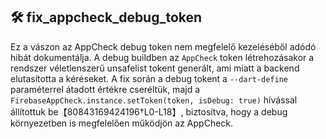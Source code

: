 ## 🛠 fix_appcheck_debug_token

Ez a vászon az AppCheck debug token nem megfelelő kezeléséből adódó hibát dokumentálja.  A debug buildben az `AppCheck` token létrehozásakor a rendszer véletlenszerű unsafelist tokent generált, ami miatt a backend elutasította a kéréseket.  A fix során a debug tokent a `--dart-define` paraméterrel átadott értékre cseréltük, majd a `FirebaseAppCheck.instance.setToken(token, isDebug: true)` hívással állítottuk be【80843169424196†L0-L18】, biztosítva, hogy a debug környezetben is megfelelően működjön az AppCheck.
